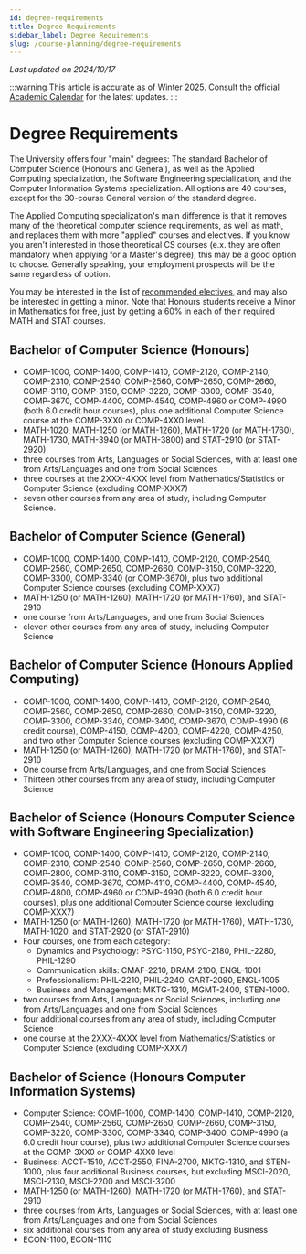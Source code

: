```yaml
---
id: degree-requirements
title: Degree Requirements
sidebar_label: Degree Requirements
slug: /course-planning/degree-requirements
---
```


_Last updated on 2024/10/17_

:::warning
This article is accurate as of Winter 2025. Consult the official [Academic Calendar](https://www.uwindsor.ca/secretariat/282/undergraduate-and-graduate-calendars) for the latest updates.
:::

# Degree Requirements

The University offers four "main" degrees: The standard Bachelor of Computer Science (Honours and General), as well as the Applied Computing specialization, the Software Engineering specialization, and the Computer Information Systems specialization. All options are 40 courses, except for the 30-course General version of the standard degree.

The Applied Computing specialization's main difference is that it removes many of the theoretical computer science requirements, as well as math, and replaces them with more "applied" courses and electives. If you know you aren't interested in those theoretical CS courses (e.x. they are often mandatory when applying for a Master's degree), this may be a good option to choose. Generally speaking, your employment prospects will be the same regardless of option.

You may be interested in the list of [recommended electives](https://github.com/uwindsorcss/wiki/blob/master/courses/course-planning/electives.md), and may also be interested in getting a minor. Note that Honours students receive a Minor in Mathematics for free, just by getting a 60% in each of their required MATH and STAT courses.


## Bachelor of Computer Science (Honours)
- COMP-1000, COMP-1400, COMP-1410, COMP-2120, COMP-2140, COMP-2310, COMP-2540, COMP-2560, COMP-2650, COMP-2660, COMP-3110, COMP-3150, COMP-3220, COMP-3300, COMP-3540, COMP-3670, COMP-4400, COMP-4540, COMP-4960 or COMP-4990 (both 6.0 credit hour courses), plus one additional Computer Science course at the COMP-3XX0 or COMP-4XX0 level.
- MATH-1020, MATH-1250 (or MATH-1260), MATH-1720 (or MATH-1760), MATH-1730, MATH-3940 (or MATH-3800) and STAT-2910 (or STAT-2920)
- three courses from Arts, Languages or Social Sciences, with at least one from Arts/Languages and one from Social Sciences
- three courses at the 2XXX-4XXX level from Mathematics/Statistics or Computer Science (excluding COMP-XXX7)
- seven other courses from any area of study, including Computer Science.

## Bachelor of Computer Science (General)
- COMP-1000, COMP-1400, COMP-1410, COMP-2120, COMP-2540, COMP-2560, COMP-2650, COMP-2660, COMP-3150, COMP-3220, COMP-3300, COMP-3340 (or COMP-3670), plus two additional Computer Science courses (excluding COMP-XXX7)
- MATH-1250 (or MATH-1260), MATH-1720 (or MATH-1760), and STAT-2910
- one course from Arts/Languages, and one from Social Sciences
- eleven other courses from any area of study, including Computer Science

## Bachelor of Computer Science (Honours Applied Computing)
- COMP-1000, COMP-1400, COMP-1410, COMP-2120, COMP-2540, COMP-2560, COMP-2650, COMP-2660, COMP-3150, COMP-3220, COMP-3300, COMP-3340, COMP-3400, COMP-3670, COMP-4990 (6 credit course), COMP-4150, COMP-4200, COMP-4220, COMP-4250, and two other Computer Science courses (excluding COMP-XXX7)
- MATH-1250 (or MATH-1260), MATH-1720 (or MATH-1760), and STAT-2910
- One course from Arts/Languages, and one from Social Sciences
- Thirteen other courses from any area of study, including Computer Science

## Bachelor of Science (Honours Computer Science with Software Engineering Specialization)
- COMP-1000, COMP-1400, COMP-1410, COMP-2120, COMP-2140, COMP-2310, COMP-2540, COMP-2560, COMP-2650, COMP-2660, COMP-2800, COMP-3110, COMP-3150, COMP-3220, COMP-3300, COMP-3540, COMP-3670, COMP-4110, COMP-4400, COMP-4540, COMP-4800, COMP-4960 or COMP-4990 (both 6.0 credit hour courses), plus one additional Computer Science course (excluding COMP-XXX7)
- MATH-1250 (or MATH-1260), MATH-1720 (or MATH-1760), MATH-1730, MATH-1020, and STAT-2920 (or STAT-2910)
- Four courses, one from each category:
    - Dynamics and Psychology: PSYC-1150, PSYC-2180, PHIL-2280, PHIL-1290
    - Communication skills: CMAF-2210, DRAM-2100, ENGL-1001
    - Professionalism: PHIL-2210, PHIL-2240, GART-2090, ENGL-1005
    - Business and Management: MKTG-1310, MGMT-2400, STEN-1000.
- two courses from Arts, Languages or Social Sciences, including one from Arts/Languages and one from Social Sciences
- four additional courses from any area of study, including Computer Science
- one course at the 2XXX-4XXX level from Mathematics/Statistics or Computer Science (excluding COMP-XXX7)

## Bachelor of Science (Honours Computer Information Systems)
-  Computer Science: COMP-1000, COMP-1400, COMP-1410, COMP-2120, COMP-2540, COMP-2560, COMP-2650, COMP-2660, COMP-3150, COMP-3220, COMP-3300, COMP-3340, COMP-3400, COMP-4990 (a 6.0 credit hour course), plus two additional Computer Science courses at the COMP-3XX0 or COMP-4XX0 level
- Business: ACCT-1510, ACCT-2550, FINA-2700, MKTG-1310, and STEN-1000, plus four additional Business courses, but excluding MSCI-2020, MSCI-2130, MSCI-2200 and MSCI-3200
- MATH-1250 (or MATH-1260), MATH-1720 (or MATH-1760), and STAT-2910
- three courses from Arts, Languages or Social Sciences, with at least one from Arts/Languages and one from Social Sciences
- six additional courses from any area of study excluding Business
- ECON-1100, ECON-1110
